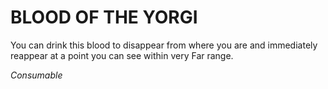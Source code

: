 # BLOOD OF THE YORGI

You can drink this blood to disappear from where you are and immediately reappear at a point you can see within very Far range.

*Consumable*